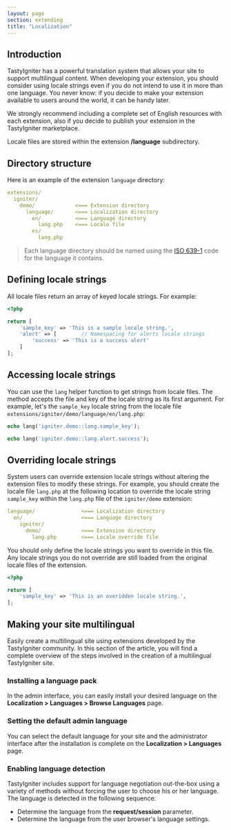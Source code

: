 ```yaml
---
layout: page
section: extending
title: "Localization"
---
```


## Introduction

TastyIgniter has a powerful translation system that allows your site to support multilingual content. When developing your extension, you should consider using locale strings even if you do not intend to use it in more than one language. You never know: if you decide to make your extension available to users around the world, it can be handy later.

We strongly recommend including a complete set of English resources with each extension, also if you decide to publish your extension in the TastyIgniter marketplace.

Locale files are stored within the extension **/language** subdirectory.

## Directory structure

Here is an example of the extension `language` directory:

```yaml
extensions/
  igniter/
    demo/             <=== Extension directory
      language/       <=== Localization directory
        en/           <=== Language directory
          lang.php    <=== Locale file
        es/
          lang.php
```

> Each language directory should be named using the [ISO 639-1](https://en.wikipedia.org/wiki/List_of_ISO_639-1_codes) code for the language it contains.

## Defining locale strings

All locale files return an array of keyed locale strings. For example:

```php
<?php

return [
    'sample_key' => 'This is a sample locale string.',
    'alert' => [		// Namespacing for alerts locale strings 
        'success' => 'This is a success alert'
    ]
];
```

## Accessing locale strings 

You can use the `lang` helper function to get strings from locale files. The method accepts the file and key of the locale string as its first argument. For example, let's the `sample_key` locale string from the locale file `extensions/igniter/demo/language/en/lang.php`:

```php
echo lang('igniter.demo::lang.sample_key');

echo lang('igniter.demo::lang.alert.success');
```

## Overriding locale strings

System users can override extension locale strings without altering the extension files to modify these strings. For example, you should create the locale file `lang.php` at the following location to override the locale string `sample_key` within the `lang.php` file of the `igniter/demo`  extension: 

```yaml
language/				<=== Localization directory
  en/					<=== Language directory
    igniter/
      demo/          	<=== Extension directory
        lang.php    	<=== Locale override file
```

You should only define the locale strings you want to override in this file. Any locale strings you do not override are still loaded from the original locale files of the extension.

```php
<?php

return [
    'sample_key' => 'This is an overidden locale string.',
];
```

## Making your site multilingual

Easily create a multilingual site using extensions developed by the TastyIgniter community. In this section of the article, you will find a complete overview of the steps involved in the creation of a multilingual TastyIgniter site.

### Installing a language pack

In the admin interface, you can easily install your desired language on the **Localization > Languages > Browse Languages** page.

### Setting the default admin language

You can select the default language for your site and the administrator interface after the installation is complete on the **Localization > Languages** page.

### Enabling language detection

TastyIgniter includes support for language negotiation out-the-box using a variety of methods without forcing the user to choose his or her language. The language is detected in the following sequence:

- Determine the language from the **request/session** parameter.
- Determine the language from the user browser's language settings.